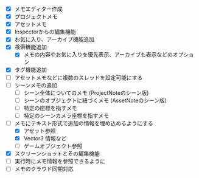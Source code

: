 * [x] メモエディター作成
* [x] プロジェクトメモ
* [x] アセットメモ
* [x] Inspectorからの編集機能
* [x] お気に入り、アーカイブ機能追加
* [x] 検索機能追加
  * [x] メモの内容やお気に入りを優先表示、アーカイブも表示などのオプション
* [x] タグ機能追加
* [ ] アセットメモなどに複数のスレッドを設定可能にする
* [ ] シーンメモの追加
  * [ ] シーン全体についてのメモ (ProjectNoteのシーン版)
  * [ ] シーンのオブジェクトに紐づくメモ (AssetNoteのシーン版)
  * [ ] 特定の座標を指すメモ
  * [ ] 特定のシーンカメラ座標を指すメモ
* [ ] メモにテキスト形式で追加の情報を埋め込めるようにする
  * [X] アセット参照
  * [x] Vector3 情報など
  * [ ] ゲームオブジェクト参照
* [X] スクリーンショットとその編集機能
* [ ] 実行時にメモ情報を参照できるように
* [ ] メモのクラウド同期対応